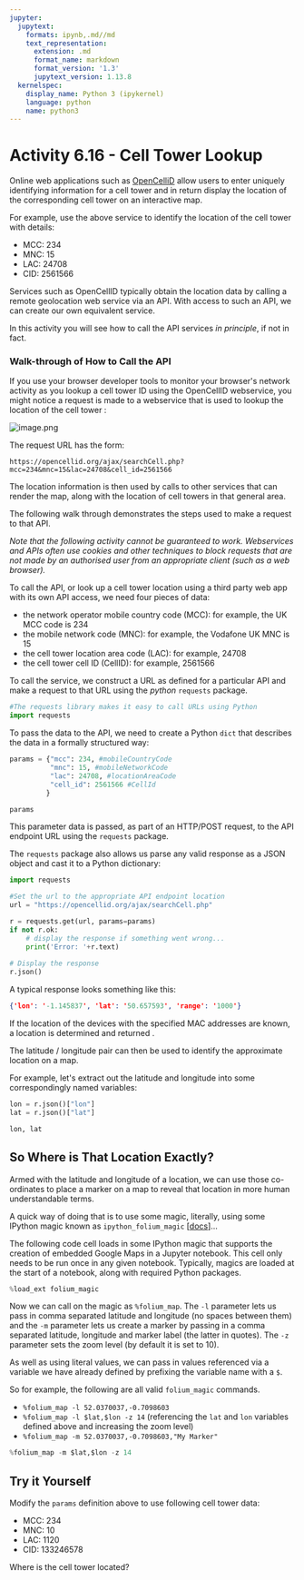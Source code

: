 ```yaml
---
jupyter:
  jupytext:
    formats: ipynb,.md//md
    text_representation:
      extension: .md
      format_name: markdown
      format_version: '1.3'
      jupytext_version: 1.13.8
  kernelspec:
    display_name: Python 3 (ipykernel)
    language: python
    name: python3
---
```


<a name="cellTowers"></a>
# Activity 6.16 - Cell Tower Lookup

Online web applications such as [OpenCelliD](https://www.opencellid.org/) allow users to enter uniquely identifying information for a cell tower and in return display the location of the corresponding cell tower on an interactive map.

For example, use the above service to identify the location of the cell tower with details:

- MCC: 234
- MNC: 15
- LAC: 24708
- CID: 2561566

Services such as OpenCellID typically obtain the location data by calling a remote geolocation web service via an API. With access to such an API, we can create our own equivalent service.

In this activity you will see how to call the API services *in principle*, if not in fact.


### Walk-through of How to Call the API

If you use your browser developer tools to monitor your browser's network activity as you lookup a cell tower ID using the OpenCellID webservice, you might notice a request is made to a webservice that is used to lookup the location of the cell tower :

![image.png](attachment:image.png)

The request URL has the form:

`https://opencellid.org/ajax/searchCell.php?mcc=234&mnc=15&lac=24708&cell_id=2561566`

The location information is then used by calls to other services that can render the map, along with the location of cell towers in that general area.


The following walk through demonstrates the steps used to make a request to that API.

*Note that the following activity cannot be guaranteed to work. Webservices and APIs often use cookies and other techniques to block requests that are not made by an authorised user from an appropriate client (such as a web browser).*


To call the API, or look up a cell tower location using a third party web app with its own API access, we need four pieces of data:

- the network operator mobile country code (MCC): for example, the UK MCC code is 234
- the mobile network code (MNC): for example, the Vodafone UK MNC is 15
- the cell tower location area code (LAC): for example, 24708
- the cell tower cell ID (CellID): for example, 2561566

To call the service, we construct a URL as defined for a particular API and make a request to that URL using the *python* `requests` package.

```python
#The requests library makes it easy to call URLs using Python
import requests
```

To pass the data to the API, we need to create a Python `dict` that describes the data in a formally structured way:

```python
params = {"mcc": 234, #mobileCountryCode
          "mnc": 15, #mobileNetworkCode
          "lac": 24708, #locationAreaCode
          "cell_id": 2561566 #CellId
         }

params
```

This parameter data is passed, as part of an HTTP/POST request, to the API endpoint URL using the `requests` package.

The `requests` package also allows us parse any valid response as a JSON object and cast it to a Python dictionary:

```python
import requests

#Set the url to the appropriate API endpoint location
url = "https://opencellid.org/ajax/searchCell.php"

r = requests.get(url, params=params)
if not r.ok:
    # display the response if something went wrong...
    print('Error: '+r.text)
    
# Display the response
r.json()
```

A typical response looks something like this:

```json
{'lon': '-1.145837', 'lat': '50.657593', 'range': '1000'}
 ```

If the location of the devices with the specified MAC addresses are known, a location is determined and returned .

The latitude / longitude pair can then be used to identify the approximate location on a map.

For example, let's extract out the latitude and longitude into some correspondingly named variables:

```python
lon = r.json()["lon"]
lat = r.json()["lat"]

lon, lat
```

## So Where is That Location Exactly?


Armed with the latitude and longitude of a location, we can use those co-ordinates to place a marker on a map to reveal that location in more human understandable terms.

A quick way of doing that is to use some magic, literally, using some IPython magic known as `ipython_folium_magic` [[docs](https://github.com/psychemedia/ipython_magic_folium)]...

The following code cell loads in some IPython magic that supports the creation of embedded Google Maps in a Jupyter notebook. This cell only needs to be run once in any given notebook. Typically, magics are loaded at the start of a notebook, along with required Python packages. 

```python
%load_ext folium_magic
```

Now we can call on the magic as `%folium_map`. The `-l` parameter lets us pass in comma separated latitude and longitude (no spaces between them) and the `-m` parameter lets us create a marker by passing in a comma separated latitude, longitude and marker label (the latter in quotes). The `-z` parameter sets the zoom level (by default it is set to 10).

As well as using literal values, we can pass in values referenced via a variable we have already defined by prefixing the variable name with a `$`.

So for example, the following are all valid `folium_magic` commands. 

- `%folium_map -l 52.0370037,-0.7098603`
- `%folium_map -l $lat,$lon -z 14` (referencing the `lat` and `lon` variables defined above and increasing the zoom level)
- `%folium_map -m 52.0370037,-0.7098603,"My Marker"`

```python
%folium_map -m $lat,$lon -z 14
```

## Try it Yourself

Modify the `params` definition above to use following cell tower data:

- MCC: 234
- MNC: 10
- LAC: 1120
- CID: 133246578

Where is the cell tower located?
